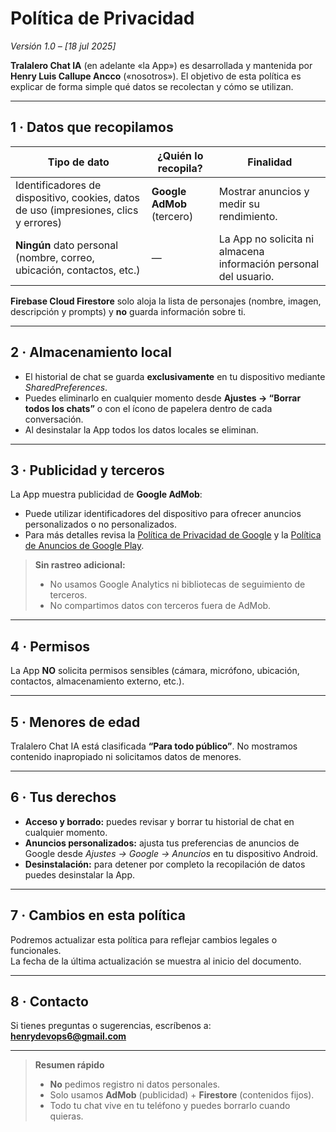 # Política de Privacidad  
*Versión 1.0 – [18 jul 2025]*  

**Tralalero Chat IA** (en adelante «la App») es desarrollada y mantenida por **Henry Luis Callupe Ancco** («nosotros»). El objetivo de esta política es explicar de forma simple qué datos se recolectan y cómo se utilizan.

---

## 1 · Datos que recopilamos

| Tipo de dato | ¿Quién lo recopila? | Finalidad |
|--------------|--------------------|-----------|
| Identificadores de dispositivo, cookies, datos de uso (impresiones, clics y errores) | **Google AdMob** (tercero) | Mostrar anuncios y medir su rendimiento. |
| **Ningún** dato personal (nombre, correo, ubicación, contactos, etc.) | — | La App no solicita ni almacena información personal del usuario. |

**Firebase Cloud Firestore** solo aloja la lista de personajes (nombre, imagen, descripción y prompts) y **no** guarda información sobre ti.

---

## 2 · Almacenamiento local

- El historial de chat se guarda **exclusivamente** en tu dispositivo mediante _SharedPreferences_.  
- Puedes eliminarlo en cualquier momento desde **Ajustes → “Borrar todos los chats”** o con el ícono de papelera dentro de cada conversación.  
- Al desinstalar la App todos los datos locales se eliminan.

---

## 3 · Publicidad y terceros

La App muestra publicidad de **Google AdMob**:

- Puede utilizar identificadores del dispositivo para ofrecer anuncios personalizados o no personalizados.  
- Para más detalles revisa la [Política de Privacidad de Google](https://policies.google.com/privacy) y la [Política de Anuncios de Google Play](https://support.google.com/googleplay/android-developer/answer/10144311).

> **Sin rastreo adicional:**  
> - No usamos Google Analytics ni bibliotecas de seguimiento de terceros.  
> - No compartimos datos con terceros fuera de AdMob.

---

## 4 · Permisos

La App **NO** solicita permisos sensibles (cámara, micrófono, ubicación, contactos, almacenamiento externo, etc.).

---

## 5 · Menores de edad

Tralalero Chat IA está clasificada **“Para todo público”**. No mostramos contenido inapropiado ni solicitamos datos de menores.

---

## 6 · Tus derechos

- **Acceso y borrado:** puedes revisar y borrar tu historial de chat en cualquier momento.  
- **Anuncios personalizados:** ajusta tus preferencias de anuncios de Google desde _Ajustes → Google → Anuncios_ en tu dispositivo Android.  
- **Desinstalación:** para detener por completo la recopilación de datos puedes desinstalar la App.

---

## 7 · Cambios en esta política

Podremos actualizar esta política para reflejar cambios legales o funcionales.  
La fecha de la última actualización se muestra al inicio del documento.

---

## 8 · Contacto

Si tienes preguntas o sugerencias, escríbenos a: **henrydevops6@gmail.com**

---

> **Resumen rápido**  
> - **No** pedimos registro ni datos personales.  
> - Solo usamos **AdMob** (publicidad) + **Firestore** (contenidos fijos).  
> - Todo tu chat vive en tu teléfono y puedes borrarlo cuando quieras.
